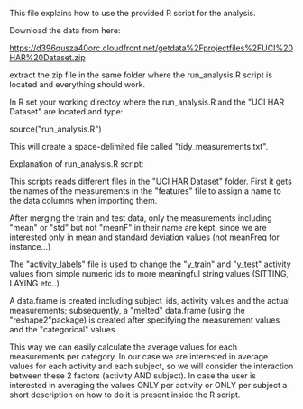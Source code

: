This file explains how to use the provided R script for the analysis.

Download the data from here:

https://d396qusza40orc.cloudfront.net/getdata%2Fprojectfiles%2FUCI%20HAR%20Dataset.zip 

extract the zip file in the same folder where the run_analysis.R script is located and everything should work.

In R set your working directoy where the run_analysis.R and the "UCI HAR Dataset" are located and type:

source("run_analysis.R")

This will create a space-delimited file called "tidy_measurements.txt".





Explanation of run_analysis.R script:


This scripts reads different files in the "UCI HAR Dataset" folder.
First it gets the names of the measurements in the "features" file to assign a 
name to the data columns when importing them.

After merging the train and test data, only the measurements including "mean" or "std" but not "meanF" 
in their name are kept, since we are interested only in mean and standard deviation values (not meanFreq for instance...)

The "activity_labels" file is used to change the "y_train" and "y_test" activity values from simple numeric ids
to  more meaningful string values (SITTING, LAYING etc..)

A data.frame is created including subject_ids, activity_values and the actual measurements; 
subsequently, a "melted" data.frame (using the "reshape2"package) is created 
after specifying the measurement values and the "categorical" values.

This way we can easily calculate the average values for each measurements per category.
In our case we are interested in average values for each activity and each subject, so we will 
consider the interaction between these 2 factors (activity AND subject).
In case the user is interested in averaging the values ONLY per activity or ONLY per subject a short description on
how to do it is present inside the R script.



